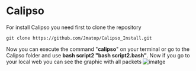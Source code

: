 # Calipso
For install Calipso you need first to clone the repository
```
git clone https://github.com/Jmatop/Calipso_Install.git
```
 Now you can execute the command "**calipso**" on your terminal or go to the Calipso folder and use **bash script2 "bash script2.bash"**. Now if you go to your local web you can see the graphic with all packets
![imatge](https://user-images.githubusercontent.com/91370388/135506270-cff69b58-cc9c-4ae7-93f6-a2a3cd949a84.png)
